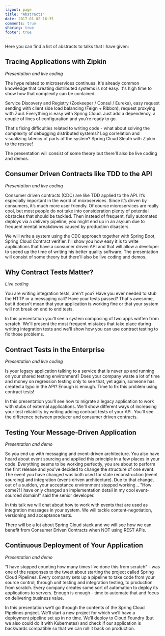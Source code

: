 ```yaml
---
layout: page
title: "Abstracts"
date: 2017-01-02 16:35
comments: true
sharing: true
footer: true
---
```


Here you can find a list of abstracts to talks that I have given:

## Tracing Applications with Zipkin

_Presentation and live coding_

The hype related to microservices continues. It's already common knowledge that creating distributed systems is not easy. It's high time to show how that complexity can be contained.

Service Discovery and Registry (Zookeeper / Consul / Eureka), easy request sending with client side load balancing (Feign + Ribbon), request proxying with Zuul. Everything is easy with Spring Cloud. Just add a dependency, a couple of lines of configuration and you're ready to go.

That's fixing difficulties related to writing code - what about solving the complexity of debugging distributed systems? Log correlation and visualizing latency of parts of the system? Spring Cloud Sleuth with Zipkin to the rescue!

The presentation will consist of some theory but there'll also be live coding and demos.

## Consumer Driven Contracts like TDD to the API

_Presentation and live coding_

Consumer driven contracts (CDC) are like TDD applied to the API. It’s especially important in the world of microservices. Since it’s driven by consumers, it’s much more user friendly. Of course microservices are really cool, but most people do not take into consideration plenty of potential obstacles that should be tackled. Then instead of frequent, fully automated deploys via a delivery pipeline, you might end up in an asylum due to frequent mental breakdowns caused by production disasters.

We will write a system using the CDC approach together with Spring Boot, Spring Cloud Contract verifier. I'll show you how easy it is to write applications that have a consumer driven API and that will allow a developer to speed up the time of writing his better quality software.
The presentation will consist of some theory but there'll also be live coding and demos.

## Why Contract Tests Matter?

_Live coding_

You are writing integration tests, aren't you? Have you ever needed to stub the HTTP or a messaging call? Have your tests passed? That's awesome, but it doesn't mean that your application is working fine or that your system will not break on end to end tests.

In this presentation you'll see a system composing of two apps written from scratch. We'll present the most frequent mistakes that take place during writing integration tests and we'll show how you can use contract testing to fix those problems.

## Contract Tests in the Enterprise

_Presentation and live coding_

Is your legacy application talking to a service that is never up and running on your shared testing environment? Does your company waste a lot of time and money on regression testing only to see that, yet again, someone has created a typo in the API? Enough is enough. Time to fix this problem using contract tests!

In this presentation you'll see how to migrate a legacy application to work with stubs of external applications. We'll show different ways of increasing your test reliability by writing adding contract tests of your API. You'll see the difference between producer and consumer driven contracts.

## Testing Your Message-Driven Application

_Presentation and demo_

So you end up with messaging and event-driven architecture. You also have heard about event sourcing and applied this principle in a few places in your code. Everything seems to be working perfectly, you are about to perform the first release and you've decided to change the structure of one event. The event you have changed was both used for state reconstruction (event sourcing) and integration (event-driven architecture). Due to that change, out of a sudden, your acceptance environment stopped working... "How come?! I have only changed an implementation detail in my cool event-sourced domain!" said the senior developer.

In this talk we will chat about how to work with events that are used as integration messages in your system. We will tackle content-negotiation, versioning and acceptance tests.

There will be a lot about Spring Cloud stack and we will see how we can benefit from Consumer Driven Contracts when NOT using REST APIs.

## Continuous Deployment of Your Application

_Presentation and demo_

“I have stopped counting how many times I’ve done this from scratch” - was one of the responses to the tweet about starting the project called Spring Cloud Pipelines. Every company sets up a pipeline to take code from your source control, through unit testing and integration testing, to production from scratch. Every company creates some sort of automation to deploy its applications to servers. Enough is enough - time to automate that and focus on delivering business value.

In this presentation we’ll go through the contents of the Spring Cloud Pipelines project. We’ll start a new project for which we’ll have a deployment pipeline set up in no time. We’ll deploy to Cloud Foundry (but we also could do it with Kubernetes) and check if our application is backwards compatible so that we can roll it back on production.
